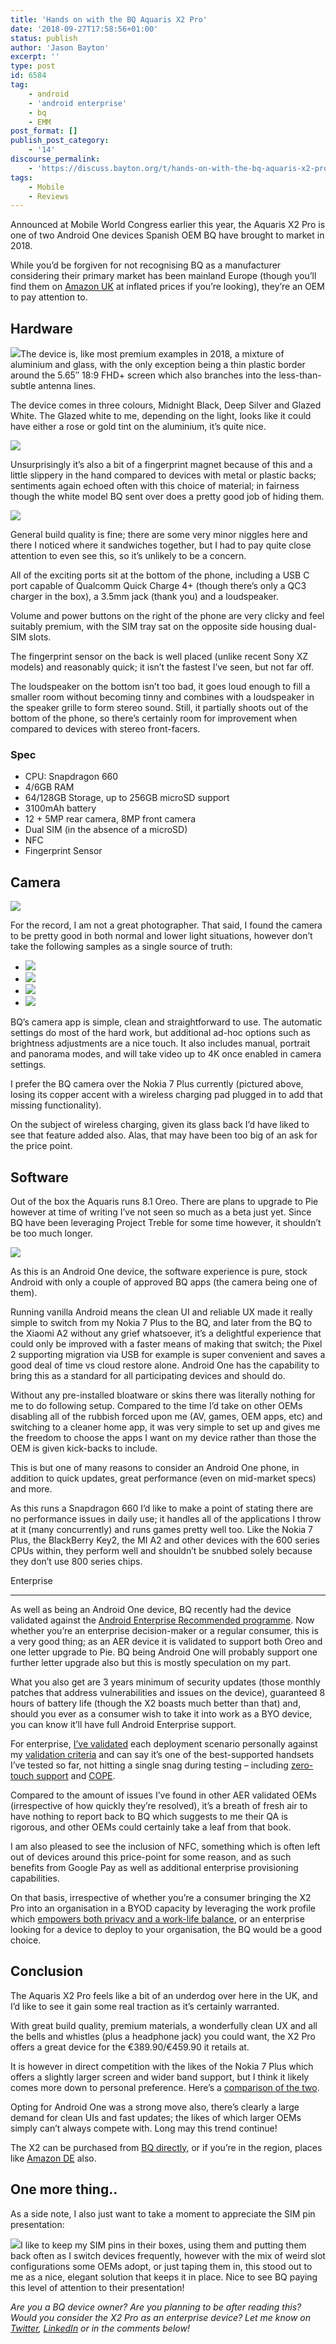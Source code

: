 ```yaml
---
title: 'Hands on with the BQ Aquaris X2 Pro'
date: '2018-09-27T17:58:56+01:00'
status: publish
author: 'Jason Bayton'
excerpt: ''
type: post
id: 6584
tag:
    - android
    - 'android enterprise'
    - bq
    - EMM
post_format: []
publish_post_category:
    - '14'
discourse_permalink:
    - 'https://discuss.bayton.org/t/hands-on-with-the-bq-aquaris-x2-pro/188'
tags:
    - Mobile
    - Reviews
---
```

Announced at Mobile World Congress earlier this year, the Aquaris X2 Pro is one of two Android One devices Spanish OEM BQ have brought to market in 2018.

While you’d be forgiven for not recognising BQ as a manufacturer considering their primary market has been mainland Europe (though you’ll find them on [Amazon UK](https://amzn.to/2MFLrC3) at inflated prices if you’re looking), they’re an OEM to pay attention to.

Hardware
--------

![](https://r2_worker.bayton.workers.dev/uploads/2018/08/DSC_0050-e1534717197816.jpg)The device is, like most premium examples in 2018, a mixture of aluminium and glass, with the only exception being a thin plastic border around the 5.65″ 18:9 FHD+ screen which also branches into the less-than-subtle antenna lines.

The device comes in three colours, Midnight Black, Deep Silver and Glazed White. The Glazed white to me, depending on the light, looks like it could have either a rose or gold tint on the aluminium, it’s quite nice.

![](https://r2_worker.bayton.workers.dev/uploads/2018/08/20180821_232759-e1537352534494.jpg)

Unsurprisingly it’s also a bit of a fingerprint magnet because of this and a little slippery in the hand compared to devices with metal or plastic backs; sentiments again echoed often with this choice of material; in fairness though the white model BQ sent over does a pretty good job of hiding them.

![](https://r2_worker.bayton.workers.dev/uploads/2018/09/usbcfront-e1537354283796.jpg)

General build quality is fine; there are some very minor niggles here and there I noticed where it sandwiches together, but I had to pay quite close attention to even see this, so it’s unlikely to be a concern.

All of the exciting ports sit at the bottom of the phone, including a USB C port capable of Qualcomm Quick Charge 4+ (though there’s only a QC3 charger in the box), a 3.5mm jack (thank you) and a loudspeaker.

Volume and power buttons on the right of the phone are very clicky and feel suitably premium, with the SIM tray sat on the opposite side housing dual-SIM slots.

The fingerprint sensor on the back is well placed (unlike recent Sony XZ models) and reasonably quick; it isn’t the fastest I’ve seen, but not far off.

The loudspeaker on the bottom isn’t too bad, it goes loud enough to fill a smaller room without becoming tinny and combines with a loudspeaker in the speaker grille to form stereo sound. Still, it partially shoots out of the bottom of the phone, so there’s certainly room for improvement when compared to devices with stereo front-facers.

### Spec

- CPU: Snapdragon 660
- 4/6GB RAM
- 64/128GB Storage, up to 256GB microSD support
- 3100mAh battery
- 12 + 5MP rear camera, 8MP front camera
- Dual SIM (in the absence of a microSD)
- NFC
- Fingerprint Sensor

Camera
------

![](https://r2_worker.bayton.workers.dev/uploads/2018/09/backcamera.jpg)

For the record, I am not a great photographer. That said, I found the camera to be pretty good in both normal and lower light situations, however don’t take the following samples as a single source of truth:

- ![](https://r2_worker.bayton.workers.dev/uploads/2018/09/MVIMG_20180919_115723_548.jpg)
- ![](https://r2_worker.bayton.workers.dev/uploads/2018/09/MVIMG_20180919_115854_966.jpg)
- ![](https://r2_worker.bayton.workers.dev/uploads/2018/09/IMG_20180919_115429_230.jpg)
- ![](https://r2_worker.bayton.workers.dev/uploads/2018/09/IMG_20180919_122707_540.jpg)

BQ’s camera app is simple, clean and straightforward to use. The automatic settings do most of the hard work, but additional ad-hoc options such as brightness adjustments are a nice touch. It also includes manual, portrait and panorama modes, and will take video up to 4K once enabled in camera settings.

I prefer the BQ camera over the Nokia 7 Plus currently (pictured above, losing its copper accent with a wireless charging pad plugged in to add that missing functionality).

On the subject of wireless charging, given its glass back I’d have liked to see that feature added also. Alas, that may have been too big of an ask for the price point.

Software
--------

Out of the box the Aquaris runs 8.1 Oreo. There are plans to upgrade to Pie however at time of writing I’ve not seen so much as a beta just yet. Since BQ have been leveraging Project Treble for some time however, it shouldn’t be too much longer.

![](https://r2_worker.bayton.workers.dev/uploads/2018/09/androidoneback-e1537357035493.jpg)

As this is an Android One device, the software experience is pure, stock Android with only a couple of approved BQ apps (the camera being one of them).

Running vanilla Android means the clean UI and reliable UX made it really simple to switch from my Nokia 7 Plus to the BQ, and later from the BQ to the Xiaomi A2 without any grief whatsoever, it’s a delightful experience that could only be improved with a faster means of making that switch; the Pixel 2 supporting migration via USB for example is super convenient and saves a good deal of time vs cloud restore alone. Android One has the capability to bring this as a standard for all participating devices and should do.

Without any pre-installed bloatware or skins there was literally nothing for me to do following setup. Compared to the time I’d take on other OEMs disabling all of the rubbish forced upon me (AV, games, OEM apps, etc) and switching to a cleaner home app, it was very simple to set up and gives me the freedom to choose the apps I want on my device rather than those the OEM is given kick-backs to include.

This is but one of many reasons to consider an Android One phone, in addition to quick updates, great performance (even on mid-market specs) and more.

As this runs a Snapdragon 660 I’d like to make a point of stating there are no performance issues in daily use; it handles all of the applications I throw at it (many concurrently) and runs games pretty well too. Like the Nokia 7 Plus, the BlackBerry Key2, the MI A2 and other devices with the 600 series CPUs within, they perform well and shouldn’t be snubbed solely because they don’t use 800 series chips.

Enterprise  

-------------

As well as being an Android One device, BQ recently had the device validated against the [Android Enterprise Recommended programme](/android/what-is-android-enterprise-recommended/). Now whether you’re an enterprise decision-maker or a regular consumer, this is a very good thing; as an AER device it is validated to support both Oreo and one letter upgrade to Pie. BQ being Android One will probably support one further letter upgrade also but this is mostly speculation on my part.

What you also get are 3 years minimum of security updates (those monthly patches that address vulnerabilities and issues on the device), guaranteed 8 hours of battery life (though the X2 boasts much better than that) and, should you ever as a consumer wish to take it into work as a BYO device, you can know it’ll have full Android Enterprise support.

For enterprise, [I’ve validated](/android/android-enterprise-device-support/#aquaris-x2-pro) each deployment scenario personally against my [validation criteria](/android/android-enterprise-device-support/validation-process-and-information/) and can say it’s one of the best-supported handsets I’ve tested so far, not hitting a single snag during testing – including [zero-touch support](/android/what-is-android-zero-touch-enrolment/) and [COPE](/2018/03/mobileiron-launch-android-enterprise-work-profiles-on-fully-managed-devices/).

Compared to the amount of issues I’ve found in other AER validated OEMs (irrespective of how quickly they’re resolved), it’s a breath of fresh air to have nothing to report back to BQ which suggests to me their QA is rigorous, and other OEMs could certainly take a leaf from that book.

I am also pleased to see the inclusion of NFC, something which is often left out of devices around this price-point for some reason, and as such benefits from Google Pay as well as additional enterprise provisioning capabilities.

On that basis, irrespective of whether you’re a consumer bringing the X2 Pro into an organisation in a BYOD capacity by leveraging the work profile which [empowers both privacy and a work-life balance](https://www.brianmadden.com/opinion/BYOD-privacy-Dont-settle-for-less-than-Android-enterprise-in-2018), or an enterprise looking for a device to deploy to your organisation, the BQ would be a good choice.

Conclusion
----------

The Aquaris X2 Pro feels like a bit of an underdog over here in the UK, and I’d like to see it gain some real traction as it’s certainly warranted.

With great build quality, premium materials, a wonderfully clean UX and all the bells and whistles (plus a headphone jack) you could want, the X2 Pro offers a great device for the €389.90/€459.90 it retails at.

It is however in direct competition with the likes of the Nokia 7 Plus which offers a slightly larger screen and wider band support, but I think it likely comes more down to personal preference. Here’s a [comparison of the two](https://www.gsmarena.com/compare.php3?idPhone1=9197&idPhone2=9058).

Opting for Android One was a strong move also, there’s clearly a large demand for clean UIs and fast updates; the likes of which larger OEMs simply can’t always compete with. Long may this trend continue!

The X2 can be purchased from [BQ directly](https://www.bq.com/en/aquaris-x2-pro), or if you’re in the region, places like [Amazon DE](https://www.amazon.de/s/ref=nb_sb_ss_i_3_4?__mk_de_DE=%C3%85M%C3%85%C5%BD%C3%95%C3%91&url=search-alias%3Daps&field-keywords=bq+aquaris+x2+pro&sprefix=bq+a%2Caps%2C175&crid=1IGVHK0CAFBCN) also.

One more thing.. 
-----------------

As a side note, I also just want to take a moment to appreciate the SIM pin presentation:

![](https://r2_worker.bayton.workers.dev/uploads/2018/09/image-4.png)I like to keep my SIM pins in their boxes, using them and putting them back often as I switch devices frequently, however with the mix of weird slot configurations some OEMs adopt, or just taping them in, this stood out to me as a nice, elegant solution that keeps it in place. Nice to see BQ paying this level of attention to their presentation!

*Are you a BQ device owner? Are you planning to be after reading this? Would you consider the X2 Pro as an enterprise device? Let me know on [Twitter](https://twitter.com/jasonbayton), [LinkedIn](https://www.linkedin.com/in/jasonbayton/) or in the comments below!*